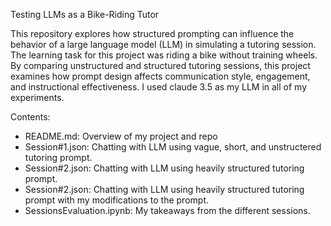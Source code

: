 Testing LLMs as a Bike-Riding Tutor <br>

This repository explores how structured prompting can influence the behavior of a large language model (LLM) in simulating a tutoring session. The learning task for this project was riding a bike without training wheels. By comparing unstructured and structured tutoring sessions, this project examines how prompt design affects communication style, engagement, and instructional effectiveness. I used claude 3.5 as my LLM in all of my experiments. <br>

Contents:<br>
* README.md: Overview of my project and repo
* Session#1.json: Chatting with LLM using vague, short, and unstructered tutoring prompt.
* Session#2.json: Chatting with LLM using heavily structured tutoring prompt.
* Session#2.json: Chatting with LLM using heavily structured tutoring prompt with my modifications to the prompt.
* SessionsEvaluation.ipynb: My takeaways from the different sessions.
